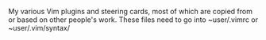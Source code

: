 My various Vim plugins and steering cards, most of which are copied from or based on other people's work. These files need to go into ~user/.vimrc or ~user/.vim/syntax/
